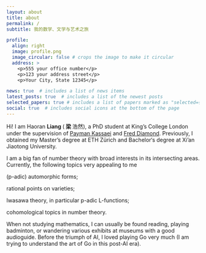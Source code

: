 ```yaml
---
layout: about
title: about
permalink: /
subtitle: 我的数学、文学与艺术之旅

profile:
  align: right
  image: profile.png
  image_circular: false # crops the image to make it circular
  address: >
    <p>555 your office number</p>
    <p>123 your address street</p>
    <p>Your City, State 12345</p>

news: true  # includes a list of news items
latest_posts: true  # includes a list of the newest posts
selected_papers: true # includes a list of papers marked as "selected={true}"
social: true  # includes social icons at the bottom of the page
---
```


Hi! I am Haoran <b> Liang </b> (<b> 梁 </b> 浩然), a PhD student at King’s College London under the supervision of [Payman Kassaei](https://www.mathgenealogy.org/id.php?id=37022) and [Fred Diamond](https://www.genealogy.math.ndsu.nodak.edu/id.php?id=49401). Previously, I obtained my Master’s degree at ETH Zürich and Bachelor‘s degree at Xi’an Jiaotong University. 

I am a big fan of number theory with broad interests in its intersecting areas. Currently, the following topics very appealing to me

(p-adic) automorphic forms;

rational points on varieties;

Iwasawa theory, in particular p-adic L-functions;

cohomological topics in number theory.

When not studying mathematics, I can usually be found reading, playing badminton, or wandering various exhibits at museums with a good audioguide. Before the triumph of AI, I loved playing Go very much (I am trying to understand the art of Go in this post-AI era).

<form method="post" action="https://forms.un-static.com/forms/90aa8fa89b2329b6d6676144e37688c2ef689cf1">